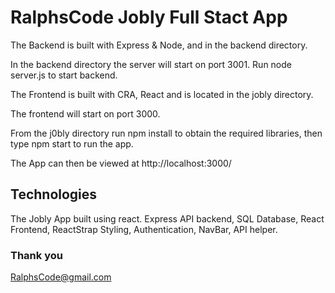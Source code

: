 # RalphsCode Jobly Full Stact App

The Backend is built with Express & Node, and in the backend directory.

In the backend directory the server will start on port 3001.
Run node server.js to start backend.

The Frontend is built with CRA, React and is located in the jobly directory.

The frontend will start on port 3000.

From the j0bly directory run npm install to obtain the required libraries,
then type npm start to run the app.

The App can then be viewed at http://localhost:3000/

## Technologies

The Jobly App built using react. Express API backend, SQL Database, React Frontend, ReactStrap Styling, Authentication, NavBar, API helper.

### Thank you
RalphsCode@gmail.com